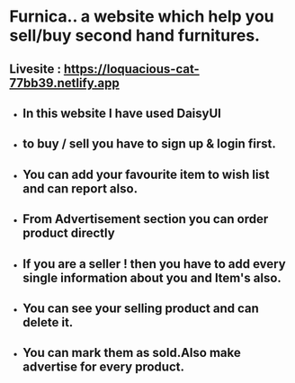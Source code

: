 # Furnica.. a website which help you sell/buy second hand furnitures.

## Livesite : https://loquacious-cat-77bb39.netlify.app

- ## In this website I have used DaisyUI 
 - ## to buy / sell you have to sign up & login first.
 - ## You can add your favourite item to wish list and can report also.
 - ## From Advertisement section you can order product directly 
 - ## If you are a seller ! then you have to add every single information about you and Item's also.
 - ## You can see your selling product and can delete it.
 - ## You can mark them as sold.Also make advertise for every product. 

